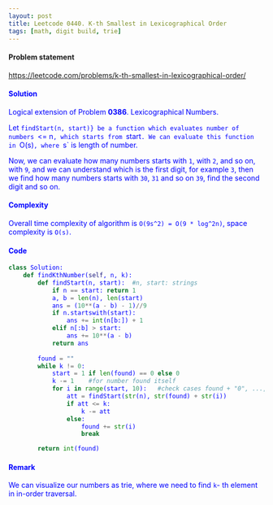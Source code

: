 ```yaml
---
layout: post
title: Leetcode 0440. K-th Smallest in Lexicographical Order
tags: [math, digit build, trie]
---
```


#### Problem statement

<a href="https://leetcode.com/problems/k-th-smallest-in-lexicographical-order/"> <font color = blue>https://leetcode.com/problems/k-th-smallest-in-lexicographical-order/

#### Solution
Logical extension of Problem **0386**. Lexicographical Numbers.

Let `findStart(n, start)} be a function which evaluates number of numbers `<= n`, which starts from `start`. We can evaluate this function in `O(s)`, where `s` is length of number. 

Now, we can evaluate how many numbers starts with `1`, with `2`, and so on, with `9`, and we can understand which is the first digit, for example `3`, then we find how many numbers starts with `30`, `31` and so on `39`, find the second digit and so on. 

#### Complexity
Overall time complexity of algorithm is `O(9s^2) = O(9 * log^2n)`, space complexity is `O(s)`.

#### Code
```python
class Solution:
    def findKthNumber(self, n, k):
        def findStart(n, start):  #n, start: strings
            if n == start: return 1
            a, b = len(n), len(start)
            ans = (10**(a - b) - 1)//9
            if n.startswith(start):
                ans += int(n[b:]) + 1
            elif n[:b] > start:
                ans += 10**(a - b)
            return ans
        
        found = ""
        while k != 0:
            start = 1 if len(found) == 0 else 0
            k -= 1    #for number found itself
            for i in range(start, 10):   #check cases found + "0", ..., found + "9"
                att = findStart(str(n), str(found) + str(i))
                if att <= k:
                    k -= att
                else:
                    found += str(i)
                    break

        return int(found)
```

#### Remark
We can visualize our numbers as trie, where we need to find `k`- th element in in-order traversal.
